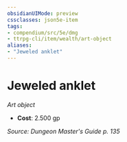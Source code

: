 ```yaml
---
obsidianUIMode: preview
cssclasses: json5e-item
tags:
- compendium/src/5e/dmg
- ttrpg-cli/item/wealth/art-object
aliases: 
- "Jeweled anklet"
---
```

# Jeweled anklet
*Art object*  

- **Cost**: 2.500 gp

*Source: Dungeon Master's Guide p. 135*